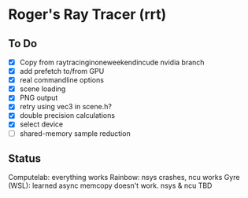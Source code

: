 # Roger's Ray Tracer (rrt)

## To Do

- [x] Copy from raytracinginoneweekendincude nvidia branch
- [x] add prefetch to/from GPU
- [x] real commandline options
- [x] scene loading
- [x] PNG output
- [x] retry using vec3 in scene.h?
- [x] double precision calculations
- [x] select device
- [ ] shared-memory sample reduction

## Status

Computelab: everything works
Rainbow:    nsys crashes, ncu works
Gyre (WSL): learned async memcopy doesn't work. nsys & ncu TBD